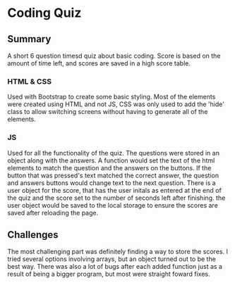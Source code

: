 # Coding Quiz

## Summary
A short 6 question timesd quiz about basic coding. Score is based on the amount of time left, and scores are saved in a high score table.

### HTML & CSS
Used with Bootstrap to create some basic styling. Most of the elements were created using HTML and not JS, CSS was only used to add the 'hide' class to allow switching screens without having to generate all of the elements.

### JS
Used for all the functionality of the quiz. The questions were stored in an object along with the answers. A function would set the text of the html elements to match the question and the answers on the buttons. If the button that was pressed's text matched the correct answer, the question and answers buttons would change text to the next question. There is a user object for the score, that has the user initals as entered at the end of the quiz and the score set to the number of seconds left after finishing. the user object would be saved to the local storage to ensure the scores are saved after reloading the page.

## Challenges
The most challenging part was definitely finding a way to store the scores. I tried several options involving arrays, but an object turned out to be the best way. There was also a lot of bugs after each added function just as a result of being a bigger program, but most were straight foward fixes.
